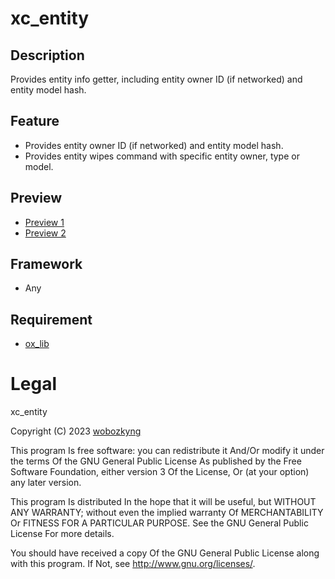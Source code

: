 # xc_entity

## Description
Provides entity info getter, including entity owner ID (if networked) and entity model hash.

## Feature
- Provides entity owner ID (if networked) and entity model hash.
- Provides entity wipes command with specific entity owner, type or model.

## Preview
- [Preview 1](https://i.imgur.com/zh08kNW.png)
- [Preview 2](https://i.imgur.com/Q6xBUQo.png)

## Framework
- Any

## Requirement
- [ox_lib](https://github.com/overextended/ox_lib)

# Legal

xc_entity

Copyright (C) 2023 [wobozkyng](https://github.com/wobozkyng)

This program Is free software: you can redistribute it And/Or modify it under the terms Of the GNU General Public License As published by the Free Software Foundation, either version 3 Of the License, Or (at your option) any later version.

This program Is distributed In the hope that it will be useful, but WITHOUT ANY WARRANTY; without even the implied warranty Of MERCHANTABILITY Or FITNESS FOR A PARTICULAR PURPOSE. See the GNU General Public License For more details.

You should have received a copy Of the GNU General Public License along with this program. If Not, see http://www.gnu.org/licenses/.